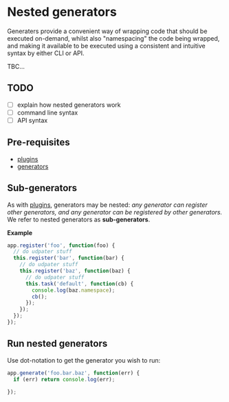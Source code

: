 # Nested generators

Generaters provide a convenient way of wrapping code that should be executed on-demand, whilst also "namespacing" the code being wrapped, and making it available to be executed using a consistent and intuitive syntax by either CLI or API.

TBC...

## TODO

* [ ] explain how nested generators work
* [ ] command line syntax
* [ ] API syntax

## Pre-requisites

* [plugins](api/plugins.md)
* [generators](generators.md)

## Sub-generators

As with [plugins](api/plugins.md), generators may be nested: _any generator can register other generators, and any generator can be registered by other generators._ We refer to nested generators as **sub-generators**.

**Example**

```js
app.register('foo', function(foo) {
  // do udpater stuff
  this.register('bar', function(bar) {
    // do udpater stuff
    this.register('baz', function(baz) {
      // do udpater stuff
      this.task('default', function(cb) {
        console.log(baz.namespace);
        cb();
      });
    });
  });
});
```

## Run nested generators

Use dot-notation to get the generator you wish to run:

```js
app.generate('foo.bar.baz', function(err) {
  if (err) return console.log(err);

});
```
